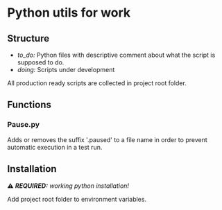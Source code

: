 # Python utils for work

  ## Structure
  + _to\_do:_ Python files with descriptive comment about what the script is supposed to do.
  + _doing:_ Scripts under development
    
  All production ready scripts are collected in project root folder.

  ## Functions

  ### **Pause.py**
   Adds or removes the suffix '.paused' to a file name in order to prevent automatic execution in a test run.

  ## Installation
   :warning: _**REQUIRED:** working python installation!_

   Add project root folder to environment variables.
